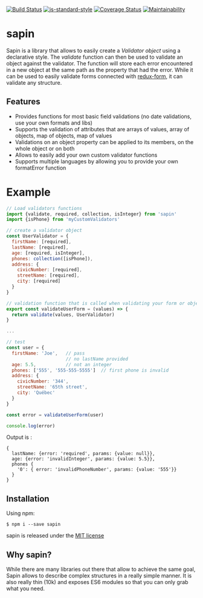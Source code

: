 [![Build Status](https://travis-ci.org/bourbest/sapin.svg?branch=master)](https://travis-ci.org/bourbest/sapin)
[![js-standard-style](https://img.shields.io/badge/code%20style-standard-brightgreen.svg)](http://standardjs.com)
[![Coverage Status](https://coveralls.io/repos/github/bourbest/sapin/badge.svg?branch=master)](https://coveralls.io/github/bourbest/sapin?branch=master)
[![Maintainability](https://api.codeclimate.com/v1/badges/abca65344775ccc8b3bf/maintainability)](https://codeclimate.com/github/bourbest/sapin/maintainability)

# sapin
Sapin is a library that allows to easily create a _Validator object_ using a declarative style. The _validate_ function
can then be used to validate an object against the validator. The function will store each error
encountered in a new object at the same path as the property that had the error. While it can be used to easily
validate forms connected with [redux-form](https://redux-form.com), it can validate any structure.

## Features
* Provides functions for most basic field validations (no date validations, use your own formats and libs)
* Supports the validation of attributes that are arrays of values, array of objects, map of objects, map of values
* Validations on an object property can be applied to its members, on the whole object or on both
* Allows to easily add your own custom validator functions
* Supports multiple languages by allowing you to provide your own formatError function

# Example
```js
// Load validators functions
import {validate, required, collection, isInteger} from 'sapin'
import {isPhone} from 'myCustomValidators'

// create a validator object
const UserValidator = {
  firstName: [required],
  lastName: [required],
  age: [required, isInteger],
  phones: collection([isPhone]),
  address: {
    civicNumber: [required],
    streetName: [required],
    city: [required]
  }
}

// validation function that is called when validating your form or object
export const validateUserForm = (values) => {
  return validate(values, UserValidator)
}

...

// test
const user = {
  firstName: 'Joe',   // pass
                      // no lastName provided
  age: 5.5,           // not an integer
  phones: ['555', '555-555-5555']  // first phone is invalid
  address: {
    civicNumber: '344',
    streetName: '65th street',
    city: 'Québec'
  }
}

const error = validateUserForm(user)

console.log(error)
```

Output is :
```shell
{
  lastName: {error: 'required', params: {value: null}},
  age: {error: 'invalidInteger', params: {value: 5.5}},
  phones {
    '0': { error: 'invalidPhoneNumber', params: {value: '555'}}
  }
}
```

## Installation

Using npm:
```shell
$ npm i --save sapin
```

sapin is released under the [MIT license](https://github.com/bourbest/sapin/blob/master/LICENSE)

## Why sapin?
While there are many libraries out there that allow to achieve the same goal, Sapin allows to describe complex structures
in a really simple manner. It is also really thin (10k) and exposes ES6 modules so that you can only grab what you need.
